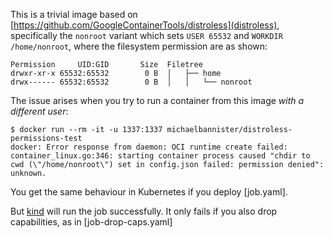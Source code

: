 This is a trivial image based on [https://github.com/GoogleContainerTools/distroless](distroless), specifically the `nonroot` variant which sets `USER 65532` and `WORKDIR /home/nonroot`, where the filesystem permission are as shown:

```
Permission     UID:GID       Size  Filetree
drwxr-xr-x 65532:65532        0 B  │   ├── home
drwx------ 65532:65532        0 B  │   │   └── nonroot
```

The issue arises when you try to run a container from this image _with a different user_:

```
$ docker run --rm -it -u 1337:1337 michaelbannister/distroless-permissions-test
docker: Error response from daemon: OCI runtime create failed: container_linux.go:346: starting container process caused "chdir to cwd (\"/home/nonroot\") set in config.json failed: permission denied": unknown.
```

You get the same behaviour in Kubernetes if you deploy [job.yaml].

But [kind](https://kind.sigs.k8s.io) will run the job successfully. It only fails if you also drop capabilities, as in [job-drop-caps.yaml]
